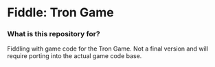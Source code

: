 # Fiddle: Tron Game #


### What is this repository for? ###

Fiddling with game code for the Tron Game. Not a final version and will require porting into the actual game code base.